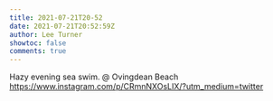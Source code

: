 ```yaml
---
title: 2021-07-21T20-52
date: 2021-07-21T20:52:59Z
author: Lee Turner
showtoc: false
comments: true
---
```


Hazy evening sea swim. @ Ovingdean Beach https://www.instagram.com/p/CRmnNXOsLIX/?utm_medium=twitter

